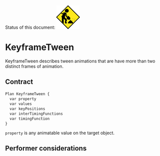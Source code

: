 Status of this document:
![](../../_assets/under-construction-flashing-barracade-animation.gif)

# KeyframeTween

KeyframeTween describes tween animations that are have more than two distinct frames of animation.

## Contract

```
Plan KeyframeTween {
  var property
  var values
  var keyPositions
  var interTimingFunctions
  var timingFunction
}
```

`property` is any animatable value on the target object.

## Performer considerations
